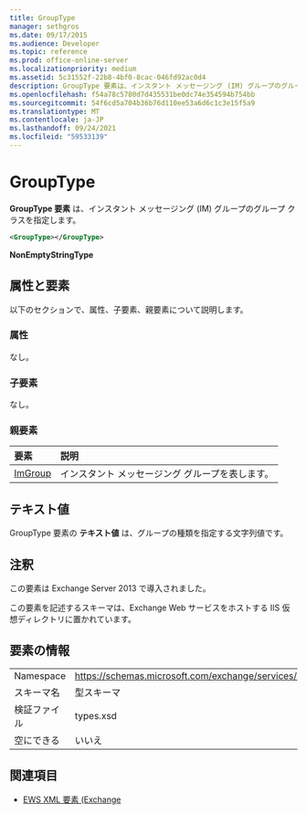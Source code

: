 ```yaml
---
title: GroupType
manager: sethgros
ms.date: 09/17/2015
ms.audience: Developer
ms.topic: reference
ms.prod: office-online-server
ms.localizationpriority: medium
ms.assetid: 5c31552f-22b8-4bf0-8cac-046fd92ac0d4
description: GroupType 要素は、インスタント メッセージング (IM) グループのグループ クラスを指定します。
ms.openlocfilehash: f54a78c5780d7d435531be0dc74e354594b754bb
ms.sourcegitcommit: 54f6cd5a704b36b76d110ee53a6d6c1c3e15f5a9
ms.translationtype: MT
ms.contentlocale: ja-JP
ms.lasthandoff: 09/24/2021
ms.locfileid: "59533139"
---
```

# <a name="grouptype"></a>GroupType

**GroupType 要素** は、インスタント メッセージング (IM) グループのグループ クラスを指定します。 
  
```XML
<GroupType></GroupType>
```

 **NonEmptyStringType**
## <a name="attributes-and-elements"></a>属性と要素

以下のセクションで、属性、子要素、親要素について説明します。
  
### <a name="attributes"></a>属性

なし。
  
### <a name="child-elements"></a>子要素

なし。
  
### <a name="parent-elements"></a>親要素

|**要素**|**説明**|
|:-----|:-----|
|[ImGroup](imgroup.md) <br/> |インスタント メッセージング グループを表します。  <br/> |
   
## <a name="text-value"></a>テキスト値

GroupType 要素の **テキスト値** は、グループの種類を指定する文字列値です。 
  
## <a name="remarks"></a>注釈

この要素は Exchange Server 2013 で導入されました。
  
この要素を記述するスキーマは、Exchange Web サービスをホストする IIS 仮想ディレクトリに置かれています。
  
## <a name="element-information"></a>要素の情報

|||
|:-----|:-----|
|Namespace  <br/> |https://schemas.microsoft.com/exchange/services/2006/types  <br/> |
|スキーマ名  <br/> |型スキーマ  <br/> |
|検証ファイル  <br/> |types.xsd  <br/> |
|空にできる  <br/> |いいえ  <br/> |
   
## <a name="see-also"></a>関連項目



- [EWS XML 要素 (Exchange](ews-xml-elements-in-exchange.md)

